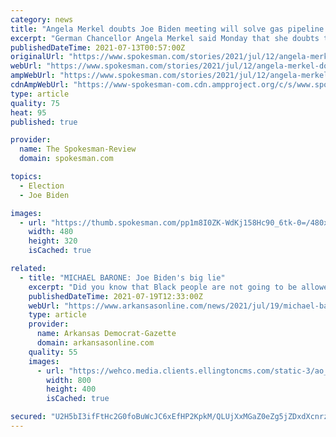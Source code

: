 ```yaml
---
category: news
title: "Angela Merkel doubts Joe Biden meeting will solve gas pipeline dispute"
excerpt: "German Chancellor Angela Merkel said Monday that she doubts the dispute between her country and the United States over a nearly completed gas pipeline from Russia will be fully resolved at a meeting with President Joe Biden this week."
publishedDateTime: 2021-07-13T00:57:00Z
originalUrl: "https://www.spokesman.com/stories/2021/jul/12/angela-merkel-doubts-joe-biden-meeting-will-solve-/"
webUrl: "https://www.spokesman.com/stories/2021/jul/12/angela-merkel-doubts-joe-biden-meeting-will-solve-/"
ampWebUrl: "https://www.spokesman.com/stories/2021/jul/12/angela-merkel-doubts-joe-biden-meeting-will-solve-/?amp-content=amp"
cdnAmpWebUrl: "https://www-spokesman-com.cdn.ampproject.org/c/s/www.spokesman.com/stories/2021/jul/12/angela-merkel-doubts-joe-biden-meeting-will-solve-/?amp-content=amp"
type: article
quality: 75
heat: 95
published: true

provider:
  name: The Spokesman-Review
  domain: spokesman.com

topics:
  - Election
  - Joe Biden

images:
  - url: "https://thumb.spokesman.com/pp1m8I0ZK-WdKj158Hc90_6tk-0=/480x0/media.spokesman.com/photos/2021/07/12/60ecdb5e51a63.hires.jpg"
    width: 480
    height: 320
    isCached: true

related:
  - title: "MICHAEL BARONE: Joe Biden's big lie"
    excerpt: "Did you know that Black people are not going to be allowed to vote in America anymore? At least in states controlled by Republicans. Sounds unlikely, but that's a conclusion you might have come to if you took seriously what President Joe Biden said in Philadelphia last week."
    publishedDateTime: 2021-07-19T12:33:00Z
    webUrl: "https://www.arkansasonline.com/news/2021/jul/19/michael-barone-joe-bidens-big-lie/"
    type: article
    provider:
      name: Arkansas Democrat-Gazette
      domain: arkansasonline.com
    quality: 55
    images:
      - url: "https://wehco.media.clients.ellingtoncms.com/static-3/ao_redesign/graphics/adgog.jpg"
        width: 800
        height: 400
        isCached: true

secured: "U2H5bI3ifFtHc2G0foBuWcJC6xEfHP2KpkM/QLUjXxMGaZ0eZg5jZDxdXcnrzcWHgwRW9Zg4FEyJH1Tn2N1A9fCagE8/hPfzjuaSyMcKYSBHCa3rBMHteI/7Ts5Va6WTwpgJbZLavSg7EvLaeBE86o65wZKZu2St3LP6TXGPRgmPn+pN+vBx+u/rEs/6dBqhygfiBEjgbzdub+xfVgRWdrd8gvdr/YhE/DBlmuxVIVdLjPb7hDR+0jRKBUe7XMHyWFBkzN6eLhV0ia0lGUBcqAJWvfB0BE0rDnFSET3Rm5fLr0E2ejyRdznHvtq8Tr8indyIOXV8hVY4tODTDGpWV8vj+6H7kgB7kPpq9yKD1H8=;1FHmGXAFv3dlfO0NYRYRQg=="
---
```


